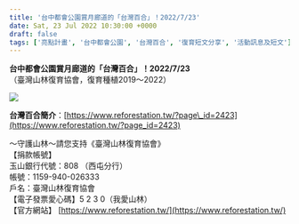 ```yaml
---
title: '台中都會公園賞月廊道的「台灣百合」！2022/7/23'
date: Sat, 23 Jul 2022 10:30:00 +0000
draft: false
tags: ['亮點計畫', '台中都會公園', '台灣百合', '復育短文分享', '活動訊息及短文']
---
```


**台中都會公園賞月廊道的「台灣百合」！2022/7/23**  
（臺灣山林復育協會，復育種植2019～2022）

![](https://www.reforestation.tw/wp-content/uploads/2022/08/220723台中都會公園賞月廊道的台灣百合.jpg)

**台灣百合簡介**：[https://www.reforestation.tw/?page\_id=2423](https://www.reforestation.tw/?page_id=2423)

～守護山林～請您支持《臺灣山林復育協會》  
【捐款帳號】  
玉山銀行代號：808 （西屯分行）  
帳號：1159-940-026333  
戶名：臺灣山林復育協會  
【電子發票愛心碼】5 2 3 0（我愛山林）  
【官方網站】 [https://www.reforestation.tw/](https://www.reforestation.tw/)